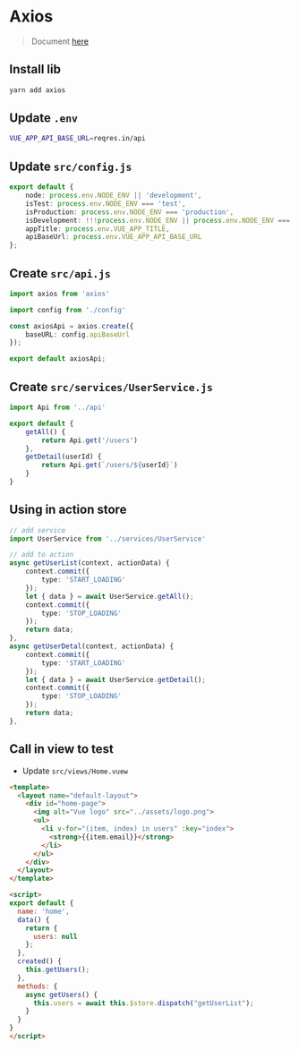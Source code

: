 # Axios

> Document [here](https://github.com/axios/axios)

## Install lib

```bash
yarn add axios
```

## Update `.env`

```bash
VUE_APP_API_BASE_URL=reqres.in/api
```

## Update `src/config.js`

```ts
export default {
    node: process.env.NODE_ENV || 'development',
    isTest: process.env.NODE_ENV === 'test',
    isProduction: process.env.NODE_ENV === 'production',
    isDevelopment: !!!process.env.NODE_ENV || process.env.NODE_ENV === 'development',
    appTitle: process.env.VUE_APP_TITLE,
    apiBaseUrl: process.env.VUE_APP_API_BASE_URL
};
```

## Create `src/api.js`

```ts
import axios from 'axios'

import config from './config'

const axiosApi = axios.create({
    baseURL: config.apiBaseUrl
});

export default axiosApi;
```

## Create `src/services/UserService.js`

```ts
import Api from '../api'

export default {
    getAll() {
        return Api.get('/users')
    },
    getDetail(userId) {
        return Api.get(`/users/${userId}`)
    }
}
```

## Using in action store

```ts
// add service
import UserService from '../services/UserService'

// add to action
async getUserList(context, actionData) {
    context.commit({
        type: 'START_LOADING'
    });
    let { data } = await UserService.getAll();
    context.commit({
        type: 'STOP_LOADING'
    });
    return data;
},
async getUserDetal(context, actionData) {
    context.commit({
        type: 'START_LOADING'
    });
    let { data } = await UserService.getDetail();
    context.commit({
        type: 'STOP_LOADING'
    });
    return data;
},
```

## Call in view to test

- Update `src/views/Home.vuew`

```html
<template>
  <layout name="default-layout">
    <div id="home-page">
      <img alt="Vue logo" src="../assets/logo.png">
      <ul>
        <li v-for="(item, index) in users" :key="index">
          <strong>{{item.email}}</strong>
        </li>
      </ul>
    </div>
  </layout>
</template>

<script>
export default {
  name: 'home',
  data() {
    return {
      users: null
    };
  },
  created() {
    this.getUsers();
  },
  methods: {
    async getUsers() {
      this.users = await this.$store.dispatch("getUserList");
    }
  }
}
</script>
```
